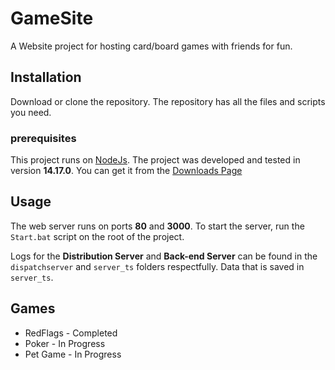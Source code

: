 # GameSite
A Website project for hosting card/board games with friends for fun.

## Installation
Download or clone the repository. The repository has all the files and scripts you need.
### prerequisites
This project runs on [NodeJs](https://nodejs.org/en/). The project was developed and tested in version **14.17.0**. You can get it from the [Downloads Page](https://nodejs.org/en/download/)

## Usage
The web server runs on ports **80** and **3000**. To start the server, run the `Start.bat` script on the root of the project. 

Logs for the **Distribution Server** and **Back-end Server** can be found in the `dispatchserver` and `server_ts` folders respectfully. Data that is saved in `server_ts`.

## Games
* RedFlags - Completed
* Poker - In Progress
* Pet Game - In Progress